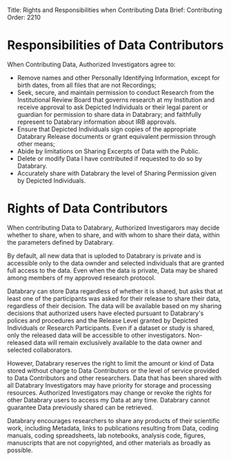 Title: Rights and Responsibilities when Contributing Data 
Brief: Contributing
Order: 2210

# Responsibilities of Data Contributors

When Contributing Data, Authorized Investigators agree to:

- Remove names and other Personally Identifying Information, except for birth dates, from all files that are not Recordings;
- Seek, secure, and maintain permission to conduct Research from the Institutional Review Board that governs research at my Institution and receive approval to ask Depicted Individuals or their legal parent or guardian for permission to share  data in Databrary; and faithfully represent to Databrary information about IRB approvals.
- Ensure that Depicted Individuals sign copies of the appropriate Databrary Release documents or grant equivalent permission through other means; 
- Abide by limitations on Sharing Excerpts of Data with the Public.
- Delete or modify Data I have contributed if requested to do so by Databrary.
- Accurately share with Databrary the level of Sharing Permission given by Depicted Individuals.

# Rights of Data Contributors

When contributing Data to Databrary, Authorized Investigarors may decide whether to share, when to share, and with whom to share their data, within the parameters defined by Databrary. 

By default, all new data that is uploded to Databrary is private and is accessible only to the data ownder and selected individuals that are granted full access to the data.
Even when the data is private, Data may be shared among members of my approved research protocol.

Databrary can store Data regardless of whether it is shared, but asks that at least one of the participants was asked for their release to share their data, regardless of their decision. 
The data will be available based on my sharing decisions that authorized users have elected pursuant to Databrary's polices and procedures and the Release Level granted by Depicted Individuals or Research Participants. 
Even if a dataset or study is shared, only the released data will be accessible to other investigators. Non-released data will remain exclusively available to the data owner and selected collaborators.

However, Databrary reserves the right to limit the amount or kind of Data stored without charge to Data Contributors or the level of service provided to Data Contributors and other researchers. 
Data that has been shared with all Databrary Investigators may have priority for storage and processing resources.
Authorized Investigators may change or revoke the rights for other Databrary users to access my Data at any time. 
Databrary cannot guarantee Data previously shared can be retrieved.

Databrary encourages researchers to share any  products of their scientific work, including Metadata, links to publications resulting from Data, coding manuals, coding spreadsheets, lab notebooks, analysis code, figures, manuscripts that are not copyrighted, and other materials as broadly as possible. 